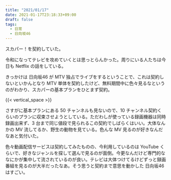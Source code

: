 ```yaml
---
title: "2021/01/17"
date: 2021-01-17T23:18:33+09:00
draft: false
tags: 
  - 日常
  - 日向坂46
---
```


スカパー！を契約していた。

令和になってテレビを攻めていくとは思っとらんかった。周りにいる人たちは今日も Netflix の話をしている。

きっかけは 日向坂46 が MTV 独占でライブをするということで、これは契約しないといかんとなり MTV 単体を契約したけど、無料期間中に色々見るなというのがわかり、スカパーの基本プランをひとまず契約。

{{< vertical_space >}}

さすがに基本プランにある 50 チャンネルも見ないので、10 チャンネル契約くらいのプランに収束させようとしている。ただわしが使っている録画機器は同時録画出来ず、3 台まで同じ値段で見られるこの契約でしばらくはいい。大体なんかの MV 流してるか、野生の動物を見ている。色んな MV 見るのが好きなんだなあと気付いた。

色々動画配信サービスは契約してみたものの、今利用しているのは YouTube くらいで、好きなジャンルを探して選んで見るのが面倒。今更なんだけど専門的ななにかが集中して流されているのが良い。テレビは大体つけてるけどずっと録画番組を見るのが大半だったなあ。そう思うと契約まで意思を動かした 日向坂46 はすごい。
